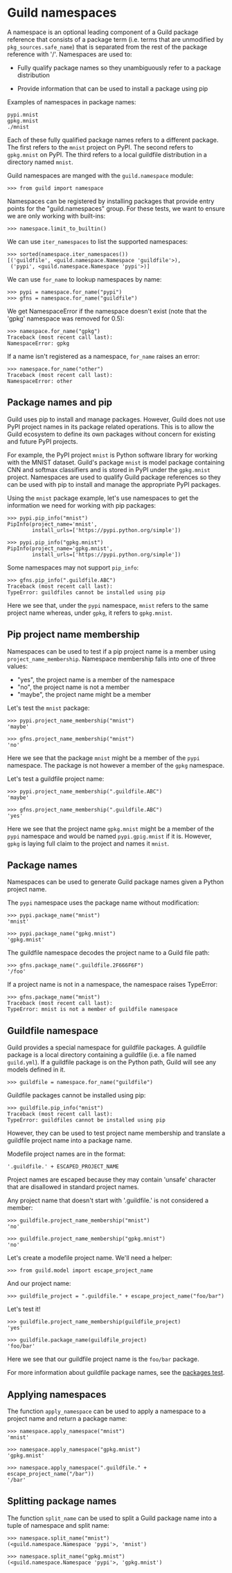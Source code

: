 # Guild namespaces

A namespace is an optional leading component of a Guild package
reference that consists of a package term (i.e. terms that are
unmodified by `pkg_sources.safe_name`) that is separated from the rest
of the package reference with '/'. Namespaces are used to:

- Fully qualify package names so they unambiguously refer to a package
  distribution

- Provide information that can be used to install a package using pip

Examples of namespaces in package names:

    pypi.mnist
    gpkg.mnist
    ./mnist

Each of these fully qualified package names refers to a different
package. The first refers to the `mnist` project on PyPI. The second
refers to `gpkg.mnist` on PyPI. The third refers to a local guildfile
distribution in a directory named `mnist`.

Guild namespaces are manged with the `guild.namespace` module:

    >>> from guild import namespace

Namespaces can be registered by installing packages that provide entry
points for the "guild.namespaces" group. For these tests, we want to
ensure we are only working with built-ins:

    >>> namespace.limit_to_builtin()

We can use `iter_namespaces` to list the supported namespaces:

    >>> sorted(namespace.iter_namespaces())
    [('guildfile', <guild.namespace.Namespace 'guildfile'>),
     ('pypi', <guild.namespace.Namespace 'pypi'>)]

We can use `for_name` to lookup namespaces by name:

    >>> pypi = namespace.for_name("pypi")
    >>> gfns = namespace.for_name("guildfile")

We get NamespaceError if the namespace doesn't exist (note that the
'gpkg' namespace was removed for 0.5):

    >>> namespace.for_name("gpkg")
    Traceback (most recent call last):
    NamespaceError: gpkg

If a name isn't registered as a namespace, `for_name` raises an error:

    >>> namespace.for_name("other")
    Traceback (most recent call last):
    NamespaceError: other

## Package names and pip

Guild uses pip to install and manage packages. However, Guild does not
use PyPI project names in its package related operations. This is to
allow the Guild ecosystem to define its own packages without concern
for existing and future PyPI projects.

For example, the PyPI project `mnist` is Python software library for
working with the MNIST dataset. Guild's package `mnist` is model
package containing CNN and softmax classifiers and is stored in PyPI
under the `gpkg.mnist` project. Namespaces are used to qualify Guild
package references so they can be used with pip to install and manage
the appropriate PyPI packages.

Using the `mnist` package example, let's use namespaces to get the
information we need for working with pip packages:

    >>> pypi.pip_info("mnist")
    PipInfo(project_name='mnist',
            install_urls=['https://pypi.python.org/simple'])

    >>> pypi.pip_info("gpkg.mnist")
    PipInfo(project_name='gpkg.mnist',
            install_urls=['https://pypi.python.org/simple'])

Some namespaces may not support `pip_info`:

    >>> gfns.pip_info(".guildfile.ABC")
    Traceback (most recent call last):
    TypeError: guildfiles cannot be installed using pip

Here we see that, under the `pypi` namespace, `mnist` refers to the
same project name whereas, under `gpkg`, it refers to `gpkg.mnist`.

## Pip project name membership

Namespaces can be used to test if a pip project name is a member using
`project_name_membership`. Namespace membership falls into one of three
values:

- "yes", the project name is a member of the namespace
- "no", the project name is not a member
- "maybe", the project name might be a member

Let's test the `mnist` package:

    >>> pypi.project_name_membership("mnist")
    'maybe'

    >>> gfns.project_name_membership("mnist")
    'no'

Here we see that the package `mnist` might be a member of the `pypi`
namespace. The package is not however a member of the `gpkg`
namespace.

Let's test a guildfile project name:

    >>> pypi.project_name_membership(".guildfile.ABC")
    'maybe'

    >>> gfns.project_name_membership(".guildfile.ABC")
    'yes'

Here we see that the project name `gpkg.mnist` might be a member of
the `pypi` namespace and would be named `pypi.gpig.mnist` if it
is. However, `gpkg` is laying full claim to the project and names it
`mnist`.

## Package names

Namespaces can be used to generate Guild package names given a Python
project name.

The `pypi` namespace uses the package name without modification:

    >>> pypi.package_name("mnist")
    'mnist'

    >>> pypi.package_name("gpkg.mnist")
    'gpkg.mnist'

The guildfile namespace decodes the project name to a Guild file
path:

    >>> gfns.package_name(".guildfile.2F666F6F")
    '/foo'

If a project name is not in a namespace, the namespace raises TypeError:

    >>> gfns.package_name("mnist")
    Traceback (most recent call last):
    TypeError: mnist is not a member of guildfile namespace

## Guildfile namespace

Guild provides a special namespace for guildfile packages. A guildfile
package is a local directory containing a guildfile (i.e. a file named
`guild.yml`). If a guildfile package is on the Python path, Guild will
see any models defined in it.

    >>> guildfile = namespace.for_name("guildfile")

Guildfile packages cannot be installed using pip:

    >>> guildfile.pip_info("mnist")
    Traceback (most recent call last):
    TypeError: guildfiles cannot be installed using pip

However, they can be used to test project name membership and
translate a guildfile project name into a package name.

Modefile project names are in the format:

    '.guildfile.' + ESCAPED_PROJECT_NAME

Project names are escaped because they may contain 'unsafe' character
that are disallowed in standard project names.

Any project name that doesn't start with '.guildfile.' is not
considered a member:

    >>> guildfile.project_name_membership("mnist")
    'no'

    >>> guildfile.project_name_membership("gpkg.mnist")
    'no'

Let's create a modefile project name. We'll need a helper:

    >>> from guild.model import escape_project_name

And our project name:

    >>> guildfile_project = ".guildfile." + escape_project_name("foo/bar")

Let's test it!

    >>> guildfile.project_name_membership(guildfile_project)
    'yes'

    >>> guildfile.package_name(guildfile_project)
    'foo/bar'

Here we see that our guildfile project name is the `foo/bar` package.

For more information about guildfile package names, see the [packages
test](packages.md).

## Applying namespaces

The function `apply_namespace` can be used to apply a namespace to a
project name and return a package name:

    >>> namespace.apply_namespace("mnist")
    'mnist'

    >>> namespace.apply_namespace("gpkg.mnist")
    'gpkg.mnist'

    >>> namespace.apply_namespace(".guildfile." + escape_project_name("/bar"))
    '/bar'

## Splitting package names

The function `split_name` can be used to split a Guild package name
into a tuple of namespace and split name:

    >>> namespace.split_name("mnist")
    (<guild.namespace.Namespace 'pypi'>, 'mnist')

    >>> namespace.split_name("gpkg.mnist")
    (<guild.namespace.Namespace 'pypi'>, 'gpkg.mnist')

